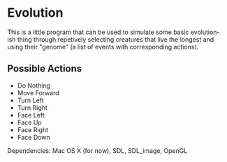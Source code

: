 # Evolution

This is a little program that can be used to simulate some basic evolution-ish thing through repetively selecting creatures that live the longest and using their "genome" (a list of events with corresponding actions).

## Possible Actions

* Do Nothing
* Move Forward
* Turn Left
* Turn Right
* Face Left
* Face Up
* Face Right
* Face Down

Dependencies: Mac OS X (for now), SDL, SDL_image, OpenGL